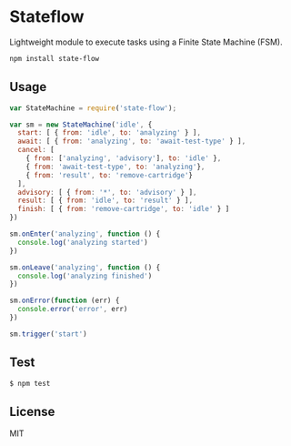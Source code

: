 # Stateflow

Lightweight module to execute tasks using a Finite State Machine (FSM).

```bash
npm install state-flow
```

## Usage

```js
var StateMachine = require('state-flow');

var sm = new StateMachine('idle', {
  start: [ { from: 'idle', to: 'analyzing' } ],
  await: [ { from: 'analyzing', to: 'await-test-type' } ],
  cancel: [
    { from: ['analyzing', 'advisory'], to: 'idle' },
    { from: 'await-test-type', to: 'analyzing'},
    { from: 'result', to: 'remove-cartridge'}
  ],
  advisory: [ { from: '*', to: 'advisory' } ],
  result: [ { from: 'idle', to: 'result' } ],
  finish: [ { from: 'remove-cartridge', to: 'idle' } ]
})

sm.onEnter('analyzing', function () {
  console.log('analyzing started')
})

sm.onLeave('analyzing', function () {
  console.log('analyzing finished')
})

sm.onError(function (err) {
  console.error('error', err)
})

sm.trigger('start')
```

## Test

```bash
$ npm test
```

## License

MIT
